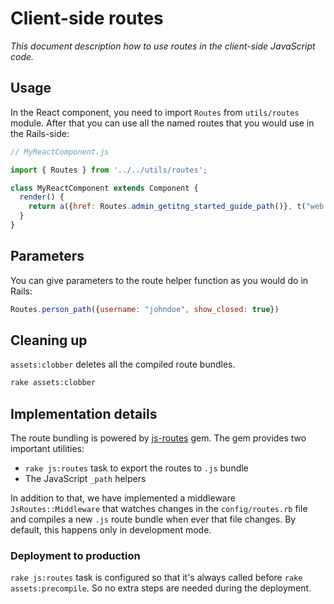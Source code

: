 # Client-side routes

_This document description how to use routes in the client-side JavaScript code._

## Usage

In the React component, you need to import `Routes` from `utils/routes` module. After that you can use all the named routes that you would use in the Rails-side:

```js
// MyReactComponent.js

import { Routes } from '../../utils/routes';

class MyReactComponent extends Component {
  render() {
    return a({href: Routes.admin_getitng_started_guide_path()}, t("web.getting_started_link"))
  }
}
```

## Parameters

You can give parameters to the route helper function as you would do in Rails:

```js
Routes.person_path({username: "johndoe", show_closed: true})
```

## Cleaning up

`assets:clobber` deletes all the compiled route bundles.

```bash
rake assets:clobber
```

## Implementation details

The route bundling is powered by [js-routes](https://github.com/railsware/js-routes) gem. The gem provides two important utilities:

* `rake js:routes` task to export the routes to `.js` bundle
* The JavaScript `_path` helpers

In addition to that, we have implemented a middleware `JsRoutes::Middleware` that watches changes in the `config/routes.rb` file and compiles a new `.js` route bundle when ever that file changes. By default, this happens only in development mode.

### Deployment to production

`rake js:routes` task is configured so that it's always called before `rake assets:precompile`. So no extra steps are needed during the deployment.
